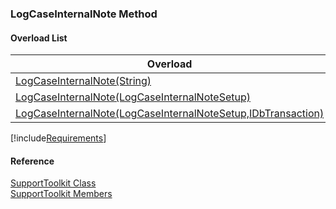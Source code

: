 ﻿### LogCaseInternalNote Method

#### Overload List

| Overload | Description |
| --- | --- |
| [LogCaseInternalNote(String)](FChoice.Toolkits.Clarify~FChoice.Toolkits.Clarify.Support.SupportToolkit~LogCaseInternalNote(String).md) |   |
| [LogCaseInternalNote(LogCaseInternalNoteSetup)](FChoice.Toolkits.Clarify~FChoice.Toolkits.Clarify.Support.SupportToolkit~LogCaseInternalNote(LogCaseInternalNoteSetup).md) |   |
| [LogCaseInternalNote(LogCaseInternalNoteSetup,IDbTransaction)](FChoice.Toolkits.Clarify~FChoice.Toolkits.Clarify.Support.SupportToolkit~LogCaseInternalNote(LogCaseInternalNoteSetup,IDbTransaction).md) |   |

[!include[Requirements](../partials/requirements.md)]



#### Reference

[SupportToolkit Class](FChoice.Toolkits.Clarify~FChoice.Toolkits.Clarify.Support.SupportToolkit.md)  
[SupportToolkit Members](FChoice.Toolkits.Clarify~FChoice.Toolkits.Clarify.Support.SupportToolkit_members.md)